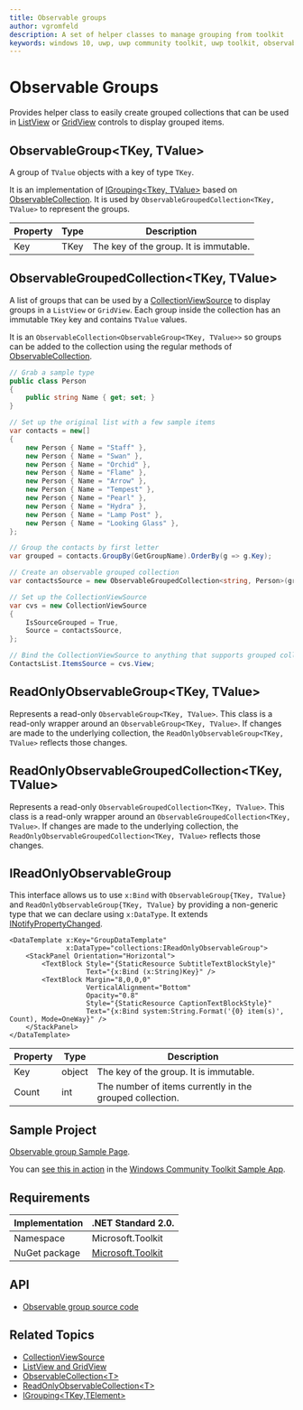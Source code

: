 ```yaml
---
title: Observable groups
author: vgromfeld
description: A set of helper classes to manage grouping from toolkit
keywords: windows 10, uwp, uwp community toolkit, uwp toolkit, observable, grouping, group, observablecollection
---
```


# Observable Groups

Provides helper class to easily create grouped collections that can be used in [ListView](https://docs.microsoft.com/en-us/uwp/api/Windows.UI.Xaml.Controls.ListView) or [GridView](https://docs.microsoft.com/en-us/uwp/api/Windows.UI.Xaml.Controls.GridView) controls to display grouped items.

## ObservableGroup<TKey, TValue>

A group of `TValue` objects with a key of type `TKey`.

It is an implementation of [IGrouping<Tkey, TValue>](https://docs.microsoft.com/en-us/dotnet/api/system.linq.igrouping-2?view=netstandard-2.0) based on [ObservableCollection<TValue>](https://docs.microsoft.com/en-us/dotnet/api/system.collections.objectmodel.observablecollection-1?view=netstandard-2.0).
It is used by `ObservableGroupedCollection<TKey, TValue>` to represent the groups.


| Property | Type | Description |
| -- | -- | -- |
| Key | TKey | The key of the group. It is immutable. |

## ObservableGroupedCollection<TKey, TValue>

A list of groups that can be used by a [CollectionViewSource](https://docs.microsoft.com/en-us/uwp/api/Windows.UI.Xaml.Data.CollectionViewSource) to display groups in a `ListView` or `GridView`.
Each group inside the collection has an immutable `TKey` key and contains `TValue` values.

It is an `ObservableCollection<ObservableGroup<TKey, TValue>>` so groups can be added to the collection using the regular methods of [ObservableCollection<T>](https://docs.microsoft.com/en-us/dotnet/api/system.collections.objectmodel.observablecollection-1?view=netstandard-2.0).


```csharp
// Grab a sample type
public class Person
{
    public string Name { get; set; }
}

// Set up the original list with a few sample items
var contacts = new[]
{
    new Person { Name = "Staff" },
    new Person { Name = "Swan" },
    new Person { Name = "Orchid" },
    new Person { Name = "Flame" },
    new Person { Name = "Arrow" },
    new Person { Name = "Tempest" },
    new Person { Name = "Pearl" },
    new Person { Name = "Hydra" },
    new Person { Name = "Lamp Post" },
    new Person { Name = "Looking Glass" },
};

// Group the contacts by first letter
var grouped = contacts.GroupBy(GetGroupName).OrderBy(g => g.Key);

// Create an observable grouped collection
var contactsSource = new ObservableGroupedCollection<string, Person>(grouped);

// Set up the CollectionViewSource
var cvs = new CollectionViewSource
{
    IsSourceGrouped = True,
    Source = contactsSource,
};

// Bind the CollectionViewSource to anything that supports grouped collections.
ContactsList.ItemsSource = cvs.View;
```

## ReadOnlyObservableGroup<TKey, TValue>

Represents a read-only `ObservableGroup<TKey, TValue>`.
This class is a read-only wrapper around an `ObservableGroup<TKey, TValue>`.
If changes are made to the underlying collection, the `ReadOnlyObservableGroup<TKey, TValue>` reflects those changes.

## ReadOnlyObservableGroupedCollection<TKey, TValue>

Represents a read-only `ObservableGroupedCollection<TKey, TValue>`.
This class is a read-only wrapper around an `ObservableGroupedCollection<TKey, TValue>`.
If changes are made to the underlying collection, the `ReadOnlyObservableGroupedCollection<TKey, TValue>` reflects those changes.


## IReadOnlyObservableGroup

This interface allows us to use `x:Bind` with `ObservableGroup{TKey, TValue}` and `ReadOnlyObservableGroup{TKey, TValue}` by providing
a non-generic type that we can declare using `x:DataType`.
It extends [INotifyPropertyChanged](https://docs.microsoft.com/en-us/dotnet/api/system.componentmodel.inotifypropertychanged?view=netstandard-2.0).

```xaml
<DataTemplate x:Key="GroupDataTemplate"
              x:DataType="collections:IReadOnlyObservableGroup">
    <StackPanel Orientation="Horizontal">
        <TextBlock Style="{StaticResource SubtitleTextBlockStyle}"
                   Text="{x:Bind (x:String)Key}" />
        <TextBlock Margin="8,0,0,0"
                   VerticalAlignment="Bottom"
                   Opacity="0.8"
                   Style="{StaticResource CaptionTextBlockStyle}"
                   Text="{x:Bind system:String.Format('{0} item(s)', Count), Mode=OneWay}" />
    </StackPanel>
</DataTemplate>
```

| Property | Type | Description |
| -- | -- | -- |
| Key | object | The key of the group. It is immutable. |
| Count | int | The number of items currently in the grouped collection. | 

## Sample Project

[Observable group Sample Page](https://github.com/Microsoft/WindowsCommunityToolkit//tree/master/Microsoft.Toolkit.Uwp.SampleApp/SamplePages/ObservableGroup).

You can [see this in action](uwpct://Helpers?sample=ObservableGroup) in the [Windows Community Toolkit Sample App](http://aka.ms/uwptoolkitapp).

## Requirements

| Implementation | .NET Standard 2.0. |
| --- | --- |
| Namespace | Microsoft.Toolkit |
| NuGet package | [Microsoft.Toolkit](https://www.nuget.org/packages/Microsoft.Toolkit/) |

## API

* [Observable group source code](https://github.com/Microsoft/WindowsCommunityToolkit//blob/master/Microsoft.Toolkit/Collections)

## Related Topics

* [CollectionViewSource](https://docs.microsoft.com/en-us/uwp/api/Windows.UI.Xaml.Data.CollectionViewSource)
* [ListView and GridView](https://docs.microsoft.com/en-us/windows/uwp/design/controls-and-patterns/listview-and-gridview)
* [ObservableCollection\<T\>](https://docs.microsoft.com/en-us/dotnet/api/system.collections.objectmodel.observablecollection-1?view=netstandard-2.0)
* [ReadOnlyObservableCollection\<T\>](https://docs.microsoft.com/en-us/dotnet/api/system.collections.objectmodel.readonlyobservablecollection-1?view=netstandard-2.0)
* [IGrouping\<TKey,TElement\>](https://docs.microsoft.com/en-us/dotnet/api/system.linq.igrouping-2?view=netstandard-2.0)

